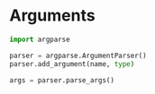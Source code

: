 
# Arguments
```python
import argparse

parser = argparse.ArgumentParser()
parser.add_argument(name, type)

args = parser.parse_args()
```

